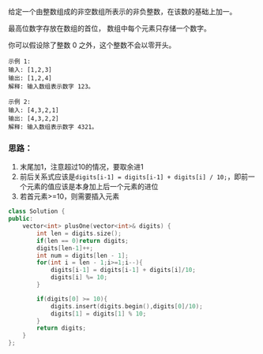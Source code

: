 给定一个由整数组成的非空数组所表示的非负整数，在该数的基础上加一。

最高位数字存放在数组的首位， 数组中每个元素只存储一个数字。

你可以假设除了整数 0 之外，这个整数不会以零开头。

```
示例 1:
输入: [1,2,3]
输出: [1,2,4]
解释: 输入数组表示数字 123。

示例 2:
输入: [4,3,2,1]
输出: [4,3,2,2]
解释: 输入数组表示数字 4321。
```

### 思路：
1. 末尾加1，注意超过10的情况，要取余进1
2. 前后关系式应该是`digits[i-1] = digits[i-1] + digits[i] / 10;`，即前一个元素的值应该是本身加上后一个元素的进位
3. 若首元素>=10，则需要插入元素

```CPP
class Solution {
public:
    vector<int> plusOne(vector<int>& digits) {
        int len = digits.size();
        if(len == 0)return digits;
        digits[len-1]++;
        int num = digits[len - 1];
        for(int i = len - 1;i>=1;i--){
            digits[i-1] = digits[i-1] + digits[i]/10;
            digits[i] %= 10;
        }

        if(digits[0] >= 10){
            digits.insert(digits.begin(),digits[0]/10);
            digits[1] = digits[1] % 10;   
        }
        return digits;
    }
};

```